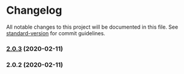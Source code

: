 # Changelog

All notable changes to this project will be documented in this file. See [standard-version](https://github.com/conventional-changelog/standard-version) for commit guidelines.

### [2.0.3](https://github.com/nnitish/ng-connection/compare/v2.0.2...v2.0.3) (2020-02-11)

### 2.0.2 (2020-02-11)
